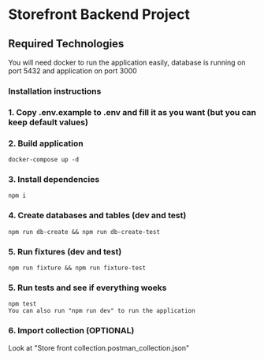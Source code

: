 # Storefront Backend Project

## Required Technologies
You will need docker to run the application easily, database is running on port 5432 and application on port 3000

### Installation instructions

### 1. Copy .env.example to .env and fill it as you want (but you can keep default values)

### 2. Build application
    docker-compose up -d

### 3. Install dependencies
    npm i

### 4. Create databases and tables (dev and test)
    npm run db-create && npm run db-create-test

### 5. Run fixtures (dev and test)
    npm run fixture && npm run fixture-test

### 5. Run tests and see if everything woeks
    npm test
    You can also run "npm run dev" to run the application

### 6. Import collection (OPTIONAL)
Look at "Store front collection.postman_collection.json"